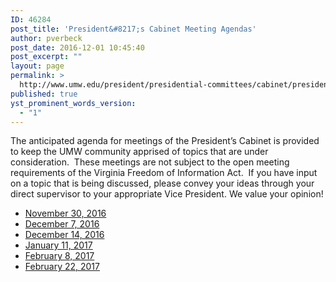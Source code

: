 ```yaml
---
ID: 46284
post_title: 'President&#8217;s Cabinet Meeting Agendas'
author: pverbeck
post_date: 2016-12-01 10:45:40
post_excerpt: ""
layout: page
permalink: >
  http://www.umw.edu/president/presidential-committees/cabinet/presidents-cabinet-meeting-agendas/
published: true
yst_prominent_words_version:
  - "1"
---
```

The anticipated agenda for meetings of the President’s Cabinet is provided to keep the UMW community apprised of topics that are under consideration.  These meetings are not subject to the open meeting requirements of the Virginia Freedom of Information Act.  If you have input on a topic that is being discussed, please convey your ideas through your direct supervisor to your appropriate Vice President. We value your opinion!
<ul>
 	<li><a href="http://www.umw.edu/president/wp-content/uploads/sites/37/2016/12/Presidents-Cabinet-Meeting-Agenda-November-30-2016.pdf">November 30, 2016</a></li>
 	<li><a href="http://www.umw.edu/president/wp-content/uploads/sites/37/2016/12/Presidents-Cabinet-Meeting-Agenda-December-7-2016-1.pdf">December 7, 2016</a></li>
 	<li><a href="http://www.umw.edu/president/wp-content/uploads/sites/37/2016/12/Presidents-Cabinet-Meeting-Agenda-December-14-2016.pdf">December 14, 2016</a></li>
 	<li><a href="http://www.umw.edu/president/wp-content/uploads/sites/37/2016/12/Presidents-Cabinet-Meeting-Agenda-January-11-2017.pdf">January 11, 2017</a></li>
 	<li><a href="http://www.umw.edu/president/wp-content/uploads/sites/37/2016/12/Presidents-Cabinet-Meeting-Agenda-February-8-2017.pdf">February 8, 2017</a></li>
 	<li><a href="http://www.umw.edu/president/wp-content/uploads/sites/37/2016/12/Presidents-Cabinet-Meeting-Agenda-February-22-2017.pdf">February 22, 2017</a></li>
</ul>